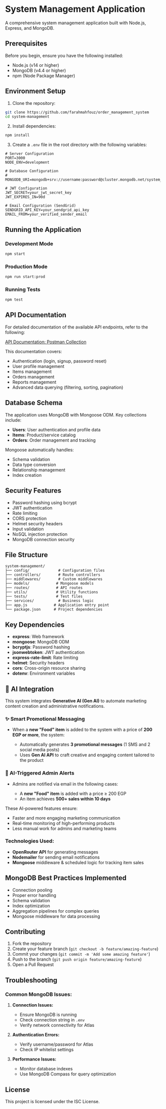 # System Management Application

A comprehensive system management application built with Node.js, Express, and MongoDB.

## Prerequisites

Before you begin, ensure you have the following installed:
- Node.js (v14 or higher)
- MongoDB (v4.4 or higher)
- npm (Node Package Manager)

## Environment Setup

1. Clone the repository:
```bash
git clone https://github.com/farahmahfouz/order_management_system
cd system-management
```

2. Install dependencies:
```bash
npm install
```

3. Create a `.env` file in the root directory with the following variables:
```env
# Server Configuration
PORT=3000
NODE_ENV=development

# Database Configuration
# MONGODB_URI=mongodb+srv://username:password@cluster.mongodb.net/system_management

# JWT Configuration
JWT_SECRET=your_jwt_secret_key
JWT_EXPIRES_IN=90d

# Email Configuration (SendGrid)
SENDGRID_API_KEY=your_sendgrid_api_key
EMAIL_FROM=your_verified_sender_email
```

## Running the Application

### Development Mode
```bash
npm start
```

### Production Mode
```bash
npm run start:prod
```

### Running Tests
```bash
npm test
```

## API Documentation

For detailed documentation of the available API endpoints, refer to the following:

[API Documentation: Postman Collection](https://documenter.getpostman.com/view/37612905/2sB2x3nYY7)

This documentation covers:
- Authentication (login, signup, password reset)
- User profile management
- Items management
- Orders management
- Reports management
- Advanced data querying (filtering, sorting, pagination)

## Database Schema

The application uses MongoDB with Mongoose ODM. Key collections include:
- **Users**: User authentication and profile data
- **Items**: Product/service catalog
- **Orders**: Order management and tracking

Mongoose automatically handles:
- Schema validation
- Data type conversion
- Relationship management
- Index creation

## Security Features

- Password hashing using bcrypt
- JWT authentication
- Rate limiting
- CORS protection
- Helmet security headers
- Input validation
- NoSQL injection protection
- MongoDB connection security

## File Structure

```
system-management/
├── config/             # Configuration files
├── controllers/        # Route controllers
├── middlewares/        # Custom middlewares
├── models/            # Mongoose models
├── routes/            # API routes
├── utils/             # Utility functions
├── tests/             # Test files
├── services/           # Business logic
├── app.js            # Application entry point
└── package.json      # Project dependencies
```

## Key Dependencies

- **express**: Web framework
- **mongoose**: MongoDB ODM
- **bcryptjs**: Password hashing
- **jsonwebtoken**: JWT authentication
- **express-rate-limit**: Rate limiting
- **helmet**: Security headers
- **cors**: Cross-origin resource sharing
- **dotenv**: Environment variables

## 🤖 AI Integration

This system integrates **Generative AI (Gen AI)** to automate marketing content creation and administrative notifications.

### ✨ Smart Promotional Messaging

* When a **new "Food" item** is added to the system with a price of **200 EGP or more**, the system:

  * Automatically generates **3 promotional messages** (1 SMS and 2 social media posts)
  * Uses **Gen AI API** to craft creative and engaging content tailored to the product

### 📩 AI-Triggered Admin Alerts

* Admins are notified via email in the following cases:

  * A **new "Food" item** is added with a price ≥ 200 EGP
  * An item achieves **500+ sales within 10 days**

These AI-powered features ensure:

* Faster and more engaging marketing communication
* Real-time monitoring of high-performing products
* Less manual work for admins and marketing teams

### Technologies Used:

* **OpenRouter API** for generating messages
* **Nodemailer** for sending email notifications
* **Mongoose** middleware & scheduled logic for tracking item sales

## MongoDB Best Practices Implemented

- Connection pooling
- Proper error handling
- Schema validation
- Index optimization
- Aggregation pipelines for complex queries
- Mongoose middleware for data processing

## Contributing

1. Fork the repository
2. Create your feature branch (`git checkout -b feature/amazing-feature`)
3. Commit your changes (`git commit -m 'Add some amazing feature'`)
4. Push to the branch (`git push origin feature/amazing-feature`)
5. Open a Pull Request

## Troubleshooting

### Common MongoDB Issues:

1. **Connection Issues:**
   - Ensure MongoDB is running
   - Check connection string in `.env`
   - Verify network connectivity for Atlas

2. **Authentication Errors:**
   - Verify username/password for Atlas
   - Check IP whitelist settings

3. **Performance Issues:**
   - Monitor database indexes
   - Use MongoDB Compass for query optimization

## License

This project is licensed under the ISC License.
